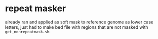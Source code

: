 # repeat masker

already ran and applied as soft mask to reference genome as lower case letters, just had to make bed file with regions that are not masked with `get_nonrepeatmask.sh`

